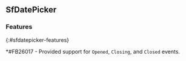 ## SfDatePicker

### Features
{:#sfdatepicker-features}

*\#FB26017 - Provided support for `Opened`, `Closing`, and `Closed` events.
 
